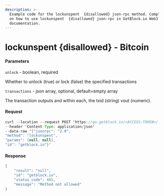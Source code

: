 ```yaml
---
description: >-
  Example code for the lockunspent  {disallowed} json-rpc method. Сomplete guide
  on how to use lockunspent  {disallowed} json-rpc in GetBlock.io Web3
  documentation.
---
```


# lockunspent {disallowed} - Bitcoin

#### Parameters

`unlock` - boolean, required

Whether to unlock (true) or lock (false) the specified transactions

`transactions` - json array, optional, default=empty array

The transaction outputs and within each, the txid (string) vout (numeric).

#### Request

```java
curl --location --request POST 'https://go.getblock.io/<ACCESS-TOKEN>/' 
--header 'Content-Type: application/json' 
--data-raw '{"jsonrpc": "2.0",
"method": "lockunspent",
"params": [null, null],
"id": "getblock.io"}'
```

#### Response

```java
{
    "result": "null",
    "id": "getblock.io",
    "status_code": 405,
    "message": "Method not allowed"
}
```
